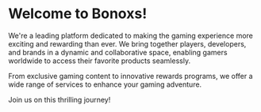 # Welcome to Bonoxs!

We're a leading platform dedicated to making the gaming experience more exciting and rewarding than ever. We bring together players, developers, and brands in a dynamic and collaborative space, enabling gamers worldwide to access their favorite products seamlessly.

From exclusive gaming content to innovative rewards programs, we offer a wide range of services to enhance your gaming adventure.

Join us on this thrilling journey!

